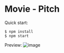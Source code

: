 # Movie - Pitch

Quick start:

```
$ npm install
$ npm start
````
Preview:
![image](https://github.com/Dev-sAHSRAH/chatgpt-summer-course/assets/97530701/c5e3b252-ca76-4f4a-a756-0aca8092137a)
